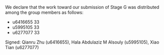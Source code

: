 We declare that the work toward our submission of Stage G was distributed among the group members as follows:

* u6416655 33
* u5995105 33
* u6277077 33

Signed: Qianru Zhu (u6416655),  Hala Abdulaziz M Alsouly (u5995105), Xiao Tian (u6277077)

